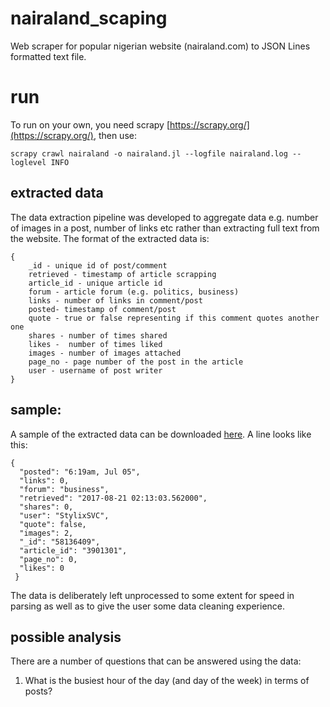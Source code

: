 # nairaland_scaping
Web scraper for popular nigerian website (nairaland.com) to JSON Lines formatted text file. 

# run

To run on your own, you need scrapy [https://scrapy.org/](https://scrapy.org/), then use:

    scrapy crawl nairaland -o nairaland.jl --logfile nairaland.log --loglevel INFO


## extracted data

The data extraction pipeline was developed to aggregate data e.g. number of images in a post, number of links etc rather than extracting full text from the website. The format of the extracted data is:

    {
        _id - unique id of post/comment
        retrieved - timestamp of article scrapping
        article_id - unique article id
        forum - article forum (e.g. politics, business)
        links - number of links in comment/post
        posted- timestamp of comment/post
        quote - true or false representing if this comment quotes another one
        shares - number of times shared
        likes -  number of times liked
        images - number of images attached
        page_no - page number of the post in the article
        user - username of post writer
    }

## sample:

A sample of the extracted data can be downloaded [here](https://drive.google.com/file/d/0BzHqdm9lYwfwbGFqTWlMV0xiNnc/view?usp=sharing). A line looks like this:

    {
      "posted": "6:19am, Jul 05", 
      "links": 0, 
      "forum": "business", 
      "retrieved": "2017-08-21 02:13:03.562000", 
      "shares": 0, 
      "user": "StylixSVC", 
      "quote": false, 
      "images": 2, 
      "_id": "58136409", 
      "article_id": "3901301", 
      "page_no": 0, 
      "likes": 0
     }

The data is deliberately left unprocessed to some extent for speed in parsing as well as to give the user some data cleaning experience.

## possible analysis

There are a number of questions that can be answered using the data:

1. What is the busiest hour of the day (and day of the week) in terms of posts?

